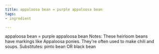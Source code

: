 ```yaml
---
title: appaloosa bean = purple appaloosa bean
tags:
- ingredient

---
```

appaloosa bean = purple appaloosa bean Notes: These heirloom beans have markings like Appaloosa ponies. They're often used to make chili and soups. Substitutes: pinto bean OR black bean
